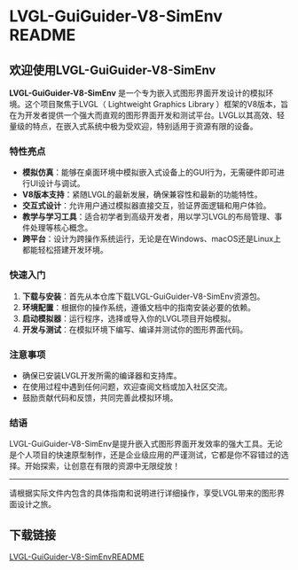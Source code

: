 # LVGL-GuiGuider-V8-SimEnv README

## 欢迎使用LVGL-GuiGuider-V8-SimEnv

**LVGL-GuiGuider-V8-SimEnv** 是一个专为嵌入式图形界面开发设计的模拟环境。这个项目聚焦于LVGL（ Lightweight Graphics Library ）框架的V8版本，旨在为开发者提供一个强大而直观的图形界面开发和测试平台。LVGL以其高效、轻量级的特点，在嵌入式系统中极为受欢迎，特别适用于资源有限的设备。

### 特性亮点

- **模拟仿真**：能够在桌面环境中模拟嵌入式设备上的GUI行为，无需硬件即可进行UI设计与调试。
- **V8版本支持**：紧随LVGL的最新发展，确保兼容性和最新的功能特性。
- **交互式设计**：允许用户通过模拟器直接交互，验证界面逻辑和用户体验。
- **教学与学习工具**：适合初学者到高级开发者，用以学习LVGL的布局管理、事件处理等核心概念。
- **跨平台**：设计为跨操作系统运行，无论是在Windows、macOS还是Linux上都能轻松搭建开发环境。

### 快速入门

1. **下载与安装**：首先从本仓库下载LVGL-GuiGuider-V8-SimEnv资源包。
2. **环境配置**：根据你的操作系统，遵循文档中的指南安装必要的依赖。
3. **启动模拟器**：运行程序，选择或导入你的LVGL项目开始模拟。
4. **开发与测试**：在模拟环境下编写、编译并测试你的图形界面代码。

### 注意事项

- 确保已安装LVGL开发所需的编译器和支持库。
- 在使用过程中遇到任何问题，欢迎查阅文档或加入社区交流。
- 鼓励贡献代码和反馈，共同完善此模拟环境。

### 结语

LVGL-GuiGuider-V8-SimEnv是提升嵌入式图形界面开发效率的强大工具。无论是个人项目的快速原型制作，还是企业级应用的严谨测试，它都是你不容错过的选择。开始探索，让创意在有限的资源中无限绽放！

---

请根据实际文件内包含的具体指南和说明进行详细操作，享受LVGL带来的图形界面设计之旅。

## 下载链接

[LVGL-GuiGuider-V8-SimEnvREADME](https://pan.quark.cn/s/f3bb9f3b6e21)